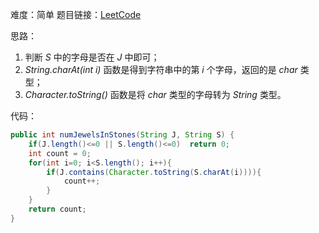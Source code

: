 难度：简单
题目链接：[LeetCode](https://leetcode-cn.com/problems/jewels-and-stones/)

思路：

1. 判断 *S* 中的字母是否在 *J* 中即可；
2. *String.charAt(int i)* 函数是得到字符串中的第 *i* 个字母，返回的是 *char* 类型；
3. *Character.toString()* 函数是将 *char* 类型的字母转为 *String* 类型。

代码：

```java
public int numJewelsInStones(String J, String S) {
    if(J.length()<=0 || S.length()<=0)  return 0;
    int count = 0;
    for(int i=0; i<S.length(); i++){
        if(J.contains(Character.toString(S.charAt(i)))){
            count++;
        }
    }
    return count;
}
```





